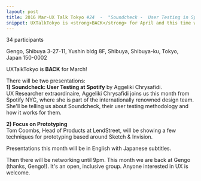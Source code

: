 ```yaml
---
layout: post
title: 2016 Mar-UX Talk Tokyo #24  -  "Soundcheck -  User Testing in Spotify" by Aggeliki Chrysafidi and "Prototyping" by Tom Coombs
snippet: UXTalkTokyo is <strong>BACK</strong> for April and this time we are at IDEO. There will be two -
---
```

34 participants

Gengo, Shibuya 3-27-11, Yushin bldg 8F, Shibuya, Shibuya-ku, Tokyo, Japan 150-0002

UXTalkTokyo is <strong>BACK</strong> for March!

There will be two presentations:<br>
<strong>1) Soundcheck: User Testing at Spotify</strong> by Aggeliki Chrysafidi.<br>
UX Researcher extraordinaire, Aggeliki Chrysafidi joins us this month from Spotify NYC, where she is part of the internationally renowned design team. She'll be telling us about Soundcheck, their user testing methodology and how it works for them.

<strong>2) Focus on Prototyping</strong><br>
Tom Coombs, Head of Products at LendStreet, will be showing a few techniques for prototyping based around Sketch &amp; Invision. 

Presentations this month will be in English with Japanese subtitles.

Then there will be networking until 9pm. This month we are back at Gengo (thanks, Gengo!). It's an open, inclusive group. Anyone interested in UX is welcome.

